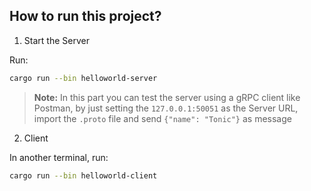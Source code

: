 ## How to run this project?

1. Start the Server

Run:

```bash 
cargo run --bin helloworld-server
```

> **Note:** In this part you can test the server using a gRPC client like Postman, by just setting the `127.0.0.1:50051` as the Server URL, import the `.proto` file and send `{"name": "Tonic"}` as message

2. Client

In another terminal, run:

```bash 
cargo run --bin helloworld-client
```